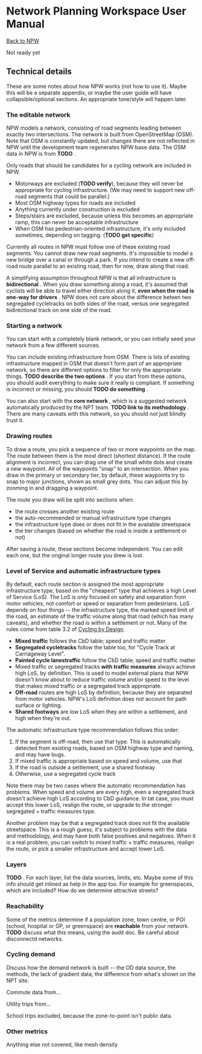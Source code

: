 # Network Planning Workspace User Manual

[Back to NPW](./)

Not ready yet

## Technical details

These are some notes about how NPW works (not how to use it). Maybe this will be a separate appendix, or maybe the user guide will have collapsible/optional sections. An appropriate tone/style will happen later.

### The editable network

NPW models a network, consisting of road segments leading between exactly two intersections. The network is built from OpenStreetMap (OSM). Note that OSM is constantly updated, but changes there are not reflected in NPW until the development team regenerates NPW base data. The OSM data in NPW is from **TODO** .

Only roads that should be candidates for a cycling network are included in NPW.

- Motorways are excluded (**TODO verify**), because they will never be appropriate for cycling infrastructure. (We may need to support new off-road segments that could be parallel.)
- Most OSM highway types for roads are included
- Anything currently under construction is excluded
- Steps/stairs are excluded, because unless this becomes an appropriate ramp, this can never be acceptable infrastructure
- When OSM has pedestrian-oriented infrastructure, it's only included sometimes, depending on tagging. (**TODO get specific**)

Currently all routes in NPW must follow one of these existing road segments. You cannot draw new road segments. It's impossible to model a new bridge over a canal or through a park. If you intend to create a new off-road route parallel to an existing road, then for now, draw along that road.

A simplifying assumption throughout NPW is that all infrastructure is **bidirectional** . When you draw something along a road, it's assumed that cyclists will be able to travel either direction along it, **even when the road is one-way for drivers** . NPW does not care about the difference beteen two segregated cycletracks on both sides of the road, versus one segregated bidirectional track on one side of the road.

### Starting a network

You can start with a completely blank network, or you can initially seed your network from a few different sources.

You can include existing infrastructure from OSM. There is lots of existing infrastructure mapped in OSM that doesn't form part of an appropriate network, so there are different options to filter for only the appropriate things. **TODO describe the two options** . If you start from these options, you should audit everything to make sure it really is compliant. If something is incorrect or missing, you should **TODO do something** .

You can also start with the **core network** , which is a suggested network automatically produced by the NPT team. **TODO link to its methodology** . There are many caveats with this network, so you should not just blindly trust it.

### Drawing routes

To draw a route, you pick a sequence of two or more waypoints on the map. The route between them is the most direct (shortest distance). If the route alignment is incorrect, you can drag one of the small white dots and create a new waypoint. All of the waypoints "snap" to an intersection. When you draw in the primary or secondary tier, by default, these waypoints try to snap to major junctions, shown as small grey dots. You can adjust this by zooming in and dragging a waypoint.

The route you draw will be split into sections when:

- the route crosses another existing route
- the auto-recommended or manual infrastructure type changes
- the infrastructure type does or does not fit in the available streetspace
- the tier changes (based on whether the road is inside a settlement or not)

After saving a route, these sections become independent. You can edit each one, but the original longer route you drew is lost.

### Level of Service and automatic infrastructure types

By default, each route section is assigned the most appropriate infrastructure type, based on the "cheapest" type that achieves a high Level of Service (LoS). The LoS is only focused on safety and separation from motor vehicles, not comfort or speed or separation from pedestrians. LoS depends on four things -- the infrastructure type, the marked speed limit of the road, an estimate of the traffic volume along that road (which has many caveats), and whether the road is within a settlement or not. Many of the rules come from table 3.2 of [Cycling by Design](https://www.transport.gov.scot/media/50323/cycling-by-design-update-2019-final-document-15-september-2021-1.pdf).

- **Mixed traffic** follows the CbD table; speed and traffic matter
- **Segregated cycletracks** follow the table too, for "Cycle Track at Carriageway Level".
- **Painted cycle lanestraffic** follow the CbD table; speed and traffic matter
- Mixed traffic or segregated tracks **with traffic measures** always achieve high LoS, by definition. This is used to model external plans that NPW doesn't know about to reduce traffic volume and/or speed to the level that makes mixed traffic or a segregated track appropriate.
- **Off-road** routes are high LoS by definition, because they are separated from motor vehicles. NPW's LoS definition does not account for path surface or lighting.
- **Shared footways** are low LoS when they are within a settlement, and high when they're out.

The automatic infrastructure type recommendation follows this order:

1.  If the segment is off-road, then use that type. This is automatically detected from existing roads, based on OSM highway type and naming, and may have bugs.
2.  If mixed traffic is appropriate based on speed and volume, use that
3.  If the road is outside a settlement, use a shared footway
4.  Otherwise, use a segregated cycle track

Note there may be two cases where the automatic recommendation has problems. When speed and volume are every high, even a segregated track doesn't achieve high LoS according to CbD guidance. In tat case, you must accept this lower LoS, realign the route, or upgrade to the stronger segregated + traffic measures type.

Another problem may be that a segregated track does not fit the available streetspace. This is a rough guess; it's subject to problems with the data and methodology, and may have both false positives and negatives. When it is a real problem, you can switch to mixed traffic + traffic measures, realign the route, or pick a smaller infrastructure and accept lower LoS.

### Layers

**TODO** . For each layer, list the data sources, limits, etc. Maybe some of this info should get inlined as help in the app too. For example for greenspaces, which are included? How do we determine attractive streets?

### Reachability

Some of the metrics determine if a population zone, town centre, or POI (school, hospital or GP, or greenspace) are **reachable** from your network. **TODO** discuss what this means, using the audit doc. Be careful about disconnectd networks.

### Cycling demand

Discuss how the demand network is built -- the OD data source, the methods, the lack of gradient data, the difference from what's shown on the NPT site.

Commute data from...

Utility trips from...

School trips excluded, because the zone-to-point isn't public data.

### Other metrics

Anything else not covered, like mesh density
